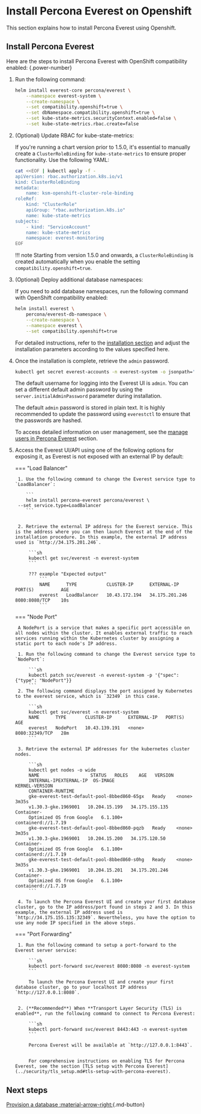 # Install Percona Everest on Openshift

This section explains how to install Percona Everest using Openshift.



## Install Percona Everest

Here are the steps to install Percona Everest with OpenShift compatibility enabled:
{.power-number}

1. Run the following command:

    ```sh
    helm install everest-core percona/everest \
        --namespace everest-system \
        --create-namespace \
        --set compatibility.openshift=true \
        --set dbNamespace.compatibility.openshift=true \
        --set kube-state-metrics.securityContext.enabled=false \
        --set kube-state-metrics.rbac.create=false
    ```

2. (Optional) Update RBAC for kube-state-metrics:

    If you're running a chart version prior to 1.5.0, it's essential to manually create a `ClusterRoleBinding` for `kube-state-metrics` to ensure proper functionality. Use the following YAML:

    ```sh
    cat <<EOF | kubectl apply -f -
    apiVersion: rbac.authorization.k8s.io/v1
    kind: ClusterRoleBinding
    metadata:
        name: ksm-openshift-cluster-role-binding
    roleRef:
        kind: "ClusterRole"
        apiGroup: "rbac.authorization.k8s.io"
        name: kube-state-metrics
    subjects:
        - kind: "ServiceAccount"
        name: kube-state-metrics
        namespace: everest-monitoring
    EOF
    ```

    !!! note 
        Starting from version 1.5.0 and onwards, a `ClusterRoleBinding` is created automatically when you enable the setting `compatibility.openshift=true`.


3. (Optional) Deploy additional database namespaces:

    If you need to add database namespaces, run the following command with OpenShift compatibility enabled:

    ```sh
    helm install everest \
        percona/everest-db-namespace \
        --create-namespace \
        --namespace everest \
        --set compatibility.openshift=true
    ```

    For detailed instructions, refer to the [installation section](install_everest_helm_charts.md) and adjust the installation parameters according to the values specified here.

4. Once the installation is complete, retrieve the `admin` password. 

    ```sh
    kubectl get secret everest-accounts -n everest-system -o jsonpath='{.data.users\.yaml}' | base64 --decode  | yq '.admin.passwordHash'
    ```

    The default username for logging into the Everest UI is `admin`. You can set a different default admin password by using the `server.initialAdminPassword` parameter during installation.

    The default `admin` password is stored in plain text. It is highly recommended to update the password using `everestctl` to ensure that the passwords are hashed.

    To access detailed information on user management, see the [manage users in Percona Everest](../administer/manage_users.md#update-the-password) section.

4. Access the Everest UI/API using one of the following options for exposing it, as Everest is not exposed with an external IP by default:

    === "Load Balancer"

        1. Use the following command to change the Everest service type to `LoadBalancer`:
                    
           ```
           helm install percona-everest percona/everest \
        --set service.type=LoadBalancer
           ```

                    
        2. Retrieve the external IP address for the Everest service. This is the address where you can then launch Everest at the end of the installation procedure. In this example, the external IP address used is `http://34.175.201.246`.
                
            ```sh 
            kubectl get svc/everest -n everest-system
            ```
                    
            ??? example "Expected output"
                ```
                NAME      TYPE           CLUSTER-IP      EXTERNAL-IP     PORT(S)          AGE
                everest   LoadBalancer   10.43.172.194   34.175.201.246       8080:8080/TCP    10s
                ```


    === "Node Port"

        A NodePort is a service that makes a specific port accessible on all nodes within the cluster. It enables external traffic to reach services running within the Kubernetes cluster by assigning a static port to each node's IP address.

        1. Run the following command to change the Everest service type to `NodePort`:

            ```sh
            kubectl patch svc/everest -n everest-system -p '{"spec": {"type": "NodePort"}}
            ```
        2. The following command displays the port assigned by Kubernetes to the everest service, which is `32349` in this case.

            ```sh
            kubectl get svc/everest -n everest-system
            NAME      TYPE       CLUSTER-IP      EXTERNAL-IP   PORT(S)          AGE
            everest   NodePort   10.43.139.191   <none>        8080:32349/TCP   28m
            ```

        3. Retrieve the external IP addresses for the kubernetes cluster nodes.

            ```sh
            kubectl get nodes -o wide
            NAME                   STATUS   ROLES    AGE   VERSION             
            INTERNAL-IPEXTERNAL-IP  OS-IMAGE                        KERNEL-VERSION   
            CONTAINER-RUNTIME
            gke-everest-test-default-pool-8bbed860-65gx   Ready    <none>   3m35s   
            v1.30.3-gke.1969001   10.204.15.199   34.175.155.135   Container- 
            Optimized OS from Google   6.1.100+         containerd://1.7.19
            gke-everest-test-default-pool-8bbed860-pqzb   Ready    <none>   3m35s   
            v1.30.3-gke.1969001   10.204.15.200   34.175.120.50    Container- 
            Optimized OS from Google   6.1.100+         containerd://1.7.19
            gke-everest-test-default-pool-8bbed860-s0hg   Ready    <none>   3m35s   
            v1.30.3-gke.1969001   10.204.15.201   34.175.201.246   Container- 
            Optimized OS from Google   6.1.100+         containerd://1.7.19
            ```
        
        4. To launch the Percona Everest UI and create your first database cluster, go to the IP address/port found in steps 2 and 3. In this example, the external IP address used is `http://34.175.155.135:32349`. Nevertheless, you have the option to use any node IP specified in the above steps.

    === "Port Forwarding"

        1. Run the following command to setup a port-forward to the Everest server service:
                
            ```sh
            kubectl port-forward svc/everest 8080:8080 -n everest-system
            ``` 

            To launch the Percona Everest UI and create your first database cluster, go to your localhost IP address `http://127.0.0.1:8080`.


        2. (**Recommended**) When **Transport Layer Security (TLS) is enabled**, run the following command to connect to Percona Everest:       
                    
            ```sh
            kubectl port-forward svc/everest 8443:443 -n everest-system
            ``` 

            Percona Everest will be available at `http://127.0.0.1:8443`.


            For comprehensive instructions on enabling TLS for Percona Everest, see the section [TLS setup with Percona Everest](../security/tls_setup.md#tls-setup-with-percona-everest).

## Next steps

[Provision a database :material-arrow-right:](use/db_provision.md){.md-button}